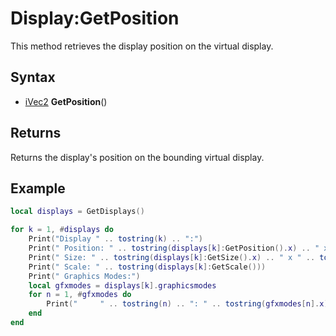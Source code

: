 # Display:GetPosition

This method retrieves the display position on the virtual display.

## Syntax

- [iVec2](iVec2.md) **GetPosition**()

## Returns

Returns the display's position on the bounding virtual display.

## Example

```lua
local displays = GetDisplays()

for k = 1, #displays do
    Print("Display " .. tostring(k) .. ":")
    Print(" Position: " .. tostring(displays[k]:GetPosition().x) .. " x " .. tostring(displays[k]:GetSize().y))
    Print(" Size: " .. tostring(displays[k]:GetSize().x) .. " x " .. tostring(displays[k]:GetSize().y))
    Print(" Scale: " .. tostring(displays[k]:GetScale()))
    Print(" Graphics Modes:")
    local gfxmodes = displays[k].graphicsmodes
    for n = 1, #gfxmodes do
        Print("     " .. tostring(n) .. ": " .. tostring(gfxmodes[n].x) .. ", " .. tostring(gfxmodes[n].y) )
    end
end
```
